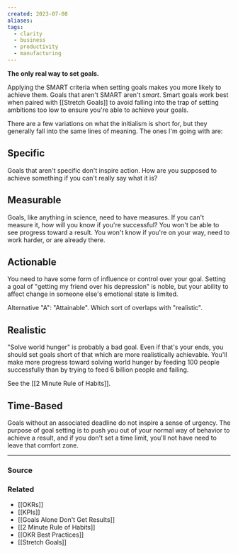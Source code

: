```yaml
---
created: 2023-07-08
aliases: 
tags:
  - clarity
  - business
  - productivity
  - manufacturing
---
```

**The only real way to set goals.**

Applying the SMART criteria when setting goals makes you more likely to achieve them. Goals that aren't SMART aren't *smart*. Smart goals work best when paired with [[Stretch Goals]] to avoid falling into the trap of setting ambitions too low to ensure you're able to achieve your goals.

There are a few variations on what the initialism is short for, but they generally fall into the same lines of meaning. The ones I'm going with are:

## Specific

Goals that aren't specific don't inspire action. How are you supposed to achieve something if you can't really say what it is? 

## Measurable

Goals, like anything in science, need to have measures. If you can't measure it, how will you know if you're successful? You won't be able to see progress toward a result. You won't know if you're on your way, need to work harder, or are already there.

## Actionable

You need to have some form of influence or control over your goal. Setting a goal of "getting my friend over his depression" is noble, but your ability to affect change in someone else's emotional state is limited.

Alternative "A": "Attainable". Which sort of overlaps with "realistic".

## Realistic

"Solve world hunger" is probably a bad goal. Even if that's your ends, you should set goals short of that which are more realistically achievable. You'll make more progress toward solving world hunger by feeding 100 people successfully than by trying to feed 6 billion people and failing.

See the [[2 Minute Rule of Habits]]. 

## Time-Based

Goals without an associated deadline do not inspire a sense of urgency. The purpose of goal setting is to push you out of your normal way of behavior to achieve a result, and if you don't set a time limit, you'll not have need to leave that comfort zone.   

****
### Source

### Related
- [[OKRs]]
- [[KPIs]]
- [[Goals Alone Don't Get Results]]
- [[2 Minute Rule of Habits]]
- [[OKR Best Practices]]
- [[Stretch Goals]]